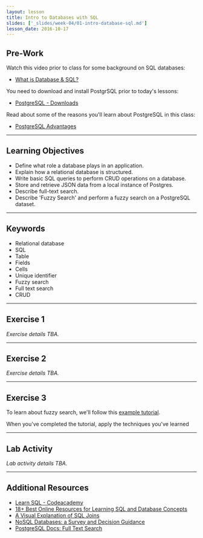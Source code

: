 ```yaml
---
layout: lesson
title: Intro to Databases with SQL
slides: ['_slides/week-04/01-intro-database-sql.md']
lesson_date: 2016-10-17
---
```


## Pre-Work

Watch this video prior to class for some background on SQL databases:

- [What is Database & SQL?](https://www.youtube.com/watch?v=FR4QIeZaPeM)

You need to download and install PostgrSQL prior to today's lessons:

- [PostgreSQL - Downloads](https://www.postgresql.org/docs/9.6/static/installation.html)

Read about some of the reasons you'll learn about PostgreSQL in this class:

- [PostgreSQL Advantages](https://www.postgresql.org/about/advantages/)

---

## Learning Objectives

- Define what role a database plays in an application.
- Explain how a relational database is structured.
- Write basic SQL queries to perform CRUD operations on a database.
- Store and retrieve JSON data from a local instance of Postgres.
- Describe full-text search.
- Describe 'Fuzzy Search' and perform a fuzzy search on a PostgreSQL dataset.

---

## Keywords

- Relational database
- SQL
- Table
- Fields
- Cells
- Unique identifier
- Fuzzy search
- Full text search
- CRUD

---

## Exercise 1

*Exercise details TBA.*

---

## Exercise 2

*Exercise details TBA.*

---

## Exercise 3

To learn about fuzzy search, we'll follow this [example tutorial](http://rachbelaid.com/postgres-full-text-search-is-good-enough/).

When you've completed the tutorial, apply the techniques you've learned 

---

## Lab Activity

*Lab activity details TBA.*

---

## Additional Resources

- [Learn SQL - Codeacademy](https://www.codecademy.com/learn/learn-sql)
- [18+ Best Online Resources for Learning SQL and Database Concepts](http://www.vertabelo.com/blog/notes-from-the-lab/18-best-online-resources-for-learning-sql-and-database)
- [A Visual Explanation of SQL Joins](https://blog.codinghorror.com/a-visual-explanation-of-sql-joins/)
- [NoSQL Databases: a Survey and Decision Guidance](https://medium.com/baqend-blog/nosql-databases-a-survey-and-decision-guidance-ea7823a822d#.db92brvvh)
- [PostgreSQL Docs: Full Text Search](http://www.postgresql.org/docs/9.1/static/textsearch-indexes.html)
